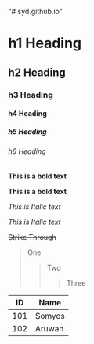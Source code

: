 "# syd.github.io" 
# h1 Heading
## h2 Heading
### h3 Heading
#### h4 Heading
##### h5 Heading
###### h6 Heading

**This is a bold text**

__This is a bold text__

*This is Italic text*

_This is Italic text_

~~Strike Through~~

> One
>> Two
>>> Three

|ID|Name|
|--|----|
|101|Somyos|
|102|Aruwan|
